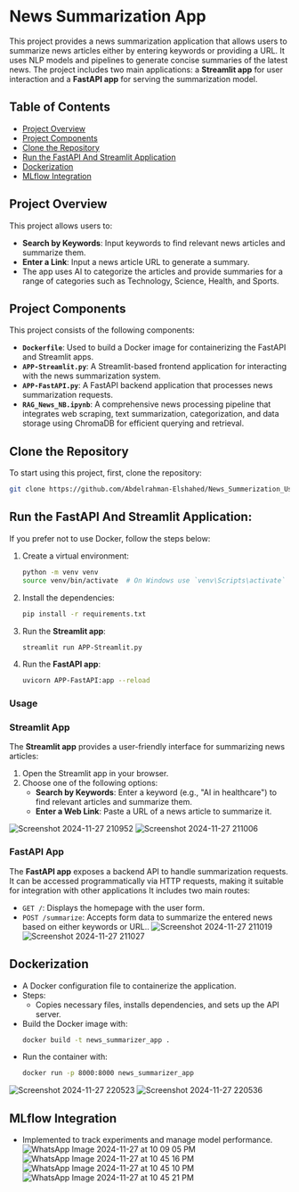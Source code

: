 # News Summarization App

This project provides a news summarization application that allows users to summarize news articles either by entering keywords or providing a URL. It uses NLP models and pipelines to generate concise summaries of the latest news. The project includes two main applications: a **Streamlit app** for user interaction and a **FastAPI app** for serving the summarization model.

## Table of Contents

- [Project Overview](#project-overview)
- [Project Components](#project-components)
- [Clone the Repository](#clone-the-repository)
- [Run the FastAPI And Streamlit Application](#run-the-fastapi-and-streamlit-application)
- [Dockerization](#dockerization)
- [MLflow Integration](#mlflow-integration)
## Project Overview

This project allows users to:
- **Search by Keywords**: Input keywords to find relevant news articles and summarize them.
- **Enter a Link**: Input a news article URL to generate a summary.
- The app uses AI to categorize the articles and provide summaries for a range of categories such as Technology, Science, Health, and Sports.

## Project Components

This project consists of the following components:

- **`Dockerfile`**: Used to build a Docker image for containerizing the FastAPI and Streamlit apps.
- **`APP-Streamlit.py`**: A Streamlit-based frontend application for interacting with the news summarization system.
- **`APP-FastAPI.py`**: A FastAPI backend application that processes news summarization requests.
- **`RAG_News_NB.ipynb`**: A comprehensive news processing pipeline that integrates web scraping, text summarization, categorization, and data storage using ChromaDB for efficient querying and retrieval.

## Clone the Repository

To start using this project, first, clone the repository:

```bash
git clone https://github.com/Abdelrahman-Elshahed/News_Summerization_Using_RAG--Graduation_Project_DEPI.git
```

## Run the FastAPI And Streamlit Application:

  If you prefer not to use Docker, follow the steps below:

1. Create a virtual environment:
    ```bash
    python -m venv venv
    source venv/bin/activate  # On Windows use `venv\Scripts\activate`
    ```

2. Install the dependencies:
    ```bash
    pip install -r requirements.txt
    ```

3. Run the **Streamlit app**:
    ```bash
    streamlit run APP-Streamlit.py
    ```

4. Run the **FastAPI app**:
    ```bash
    uvicorn APP-FastAPI:app --reload
    ```

### Usage

### Streamlit App
The **Streamlit app** provides a user-friendly interface for summarizing news articles:

1. Open the Streamlit app in your browser.
2. Choose one of the following options:
   - **Search by Keywords**: Enter a keyword (e.g., "AI in healthcare") to find relevant articles and summarize them.
   - **Enter a Web Link**: Paste a URL of a news article to summarize it.
  
![Screenshot 2024-11-27 210952](https://github.com/user-attachments/assets/30bda1c5-5aaf-48aa-b7a0-b5e5fbcec6b7)
![Screenshot 2024-11-27 211006](https://github.com/user-attachments/assets/d85de70b-aa3a-44ca-bb18-71668580bae3)



### FastAPI App
The **FastAPI app** exposes a backend API to handle summarization requests. It can be accessed programmatically via HTTP requests, making it suitable for integration with other applications It includes two main routes:
- `GET /`: Displays the homepage with the user form.
- `POST /summarize`: Accepts form data to summarize the entered news based on either keywords or URL..
![Screenshot 2024-11-27 211019](https://github.com/user-attachments/assets/2f6e2276-7ada-4444-b0a7-6725d78c1245)
![Screenshot 2024-11-27 211027](https://github.com/user-attachments/assets/07668cec-d07a-4c38-8400-013e83014a55)


## Dockerization
   - A Docker configuration file to containerize the application.
   - Steps:
     - Copies necessary files, installs dependencies, and sets up the API server.
   - Build the Docker image with:
     ```bash
     docker build -t news_summarizer_app .
     ```
   - Run the container with:
     ```bash
     docker run -p 8000:8000 news_summarizer_app
     ```
![Screenshot 2024-11-27 220523](https://github.com/user-attachments/assets/628944be-816d-4be9-84a9-b83d5536daf8)
![Screenshot 2024-11-27 220536](https://github.com/user-attachments/assets/83380fa8-a60e-4ed2-b19d-33911c47f1f5)


## MLflow Integration
  - Implemented to track experiments and manage model performance.
![WhatsApp Image 2024-11-27 at 10 09 05 PM](https://github.com/user-attachments/assets/3ffdedf9-a679-4858-a87a-b3e8b613bbb6)
![WhatsApp Image 2024-11-27 at 10 45 16 PM](https://github.com/user-attachments/assets/78aabd45-100b-43af-87ee-e645baad2f71)
![WhatsApp Image 2024-11-27 at 10 45 10 PM](https://github.com/user-attachments/assets/2066a345-c8d0-4c79-b67c-43d3e816554d)
![WhatsApp Image 2024-11-27 at 10 45 21 PM](https://github.com/user-attachments/assets/6ffddee2-ecce-4749-8bb6-04624f4e75b6)
